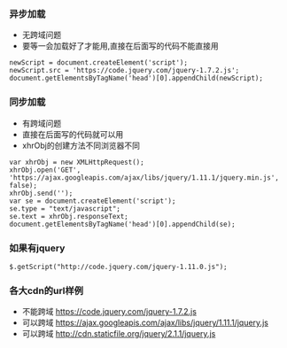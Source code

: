 ### 异步加载
* 无跨域问题
* 要等一会加载好了才能用,直接在后面写的代码不能直接用
```
newScript = document.createElement('script');
newScript.src = 'https://code.jquery.com/jquery-1.7.2.js';
document.getElementsByTagName('head')[0].appendChild(newScript);
```

### 同步加载 
* 有跨域问题
* 直接在后面写的代码就可以用
* xhrObj的创建方法不同浏览器不同
```
var xhrObj = new XMLHttpRequest();
xhrObj.open('GET', 'https://ajax.googleapis.com/ajax/libs/jquery/1.11.1/jquery.min.js', false);
xhrObj.send('');
var se = document.createElement('script');
se.type = "text/javascript";
se.text = xhrObj.responseText;
document.getElementsByTagName('head')[0].appendChild(se);
```

### 如果有jquery
```
$.getScript("http://code.jquery.com/jquery-1.11.0.js");
```

### 各大cdn的url样例
* 不能跨域 https://code.jquery.com/jquery-1.7.2.js
* 可以跨域 https://ajax.googleapis.com/ajax/libs/jquery/1.11.1/jquery.js
* 可以跨域 http://cdn.staticfile.org/jquery/2.1.1/jquery.js